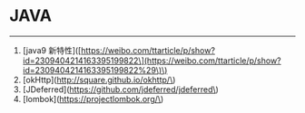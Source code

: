 # JAVA

---

1. \[java9 新特性\]\([https://weibo.com/ttarticle/p/show?id=2309404214163395199822\](https://weibo.com/ttarticle/p/show?id=2309404214163395199822%29\)\)
2. \[okHttp\]\(http://square.github.io/okhttp/\)
3. \[JDeferred\]\(https://github.com/jdeferred/jdeferred\)
4. \[lombok\]\(https://projectlombok.org/\)





